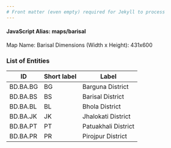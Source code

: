 ```yaml
---
# Front matter (even empty) required for Jekyll to process
---
```


#### JavaScript Alias: maps/barisal

Map Name: Barisal
Dimensions (Width x Height): 431x600

### List of Entities

| ID       | Short label | Label               |
| -------- | ----------- | ------------------- |
| BD.BA.BG | BG          | Barguna District    |
| BD.BA.BS | BS          | Barisal District    |
| BD.BA.BL | BL          | Bhola District      |
| BD.BA.JK | JK          | Jhalokati District  |
| BD.BA.PT | PT          | Patuakhali District |
| BD.BA.PR | PR          | Pirojpur District   |
